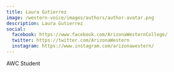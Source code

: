 ```yaml
---
title: Laura Gutierrez
image: /western-voice/images/authors/author-avatar.png
description: Laura Gutierrez
social:
  facebook: https://www.facebook.com/ArizonaWesternCollege/
  twitter: https://twitter.com/ArizonaWestern
  instagram: https://www.instagram.com/arizonawestern/
---
```


AWC Student